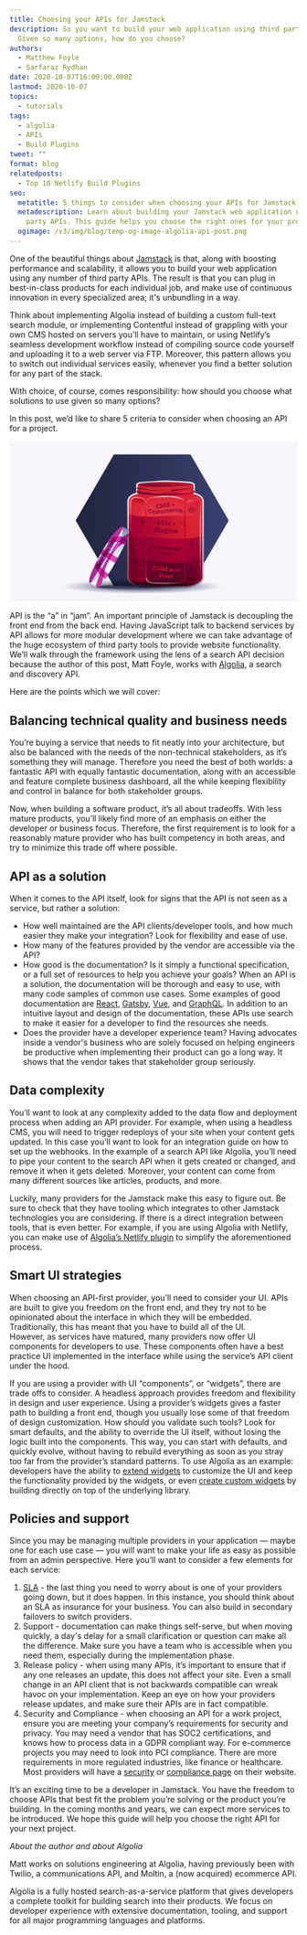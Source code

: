 ```yaml
---
title: Choosing your APIs for Jamstack
description: So you want to build your web application using third party APIs.
  Given so many options, how do you choose?
authors:
  - Matthew Foyle
  - Sarfaraz Rydhan
date: 2020-10-07T16:00:00.000Z
lastmod: 2020-10-07
topics:
  - tutorials
tags:
  - algolia
  - APIs
  - Build Plugins
tweet: ""
format: blog
relatedposts:
  - Top 10 Netlify Build Plugins
seo:
  metatitle: 5 things to consider when choosing your APIs for Jamstack
  metadescription: Learn about building your Jamstack web application using third
    party APIs. This guide helps you choose the right ones for your project.
  ogimage: /v3/img/blog/temp-og-image-algolia-api-post.png
---
```

One of the beautiful things about [Jamstack](https://www.netlify.com/jamstack/) is that, along with boosting performance and scalability, it allows you to build your web application using any number of third party APIs. The result is that you can plug in best-in-class products for each individual job, and make use of continuous innovation in every specialized area; it's unbundling in a way.

Think about implementing Algolia instead of building a custom full-text search module, or implementing Contentful instead of grappling with your own CMS hosted on servers you’ll have to maintain, or using Netlify’s seamless development workflow instead of compiling source code yourself and uploading it to a web server via FTP. Moreover, this pattern allows you to switch out individual services easily, whenever you find a better solution for any part of the stack.

With choice, of course, comes responsibility: how should you choose what solutions to use given so many options?

In this post, we’d like to share 5 criteria to consider when choosing an API for a project.

![jamstack stack layers visualized image](/v3/img/blog/jam.jpg)

API is the “a” in “jam”. An important principle of Jamstack is decoupling the front end from the back end. Having JavaScript talk to backend services by API allows for more modular development where we can take advantage of the huge ecosystem of third party tools to provide website functionality. We’ll walk through the framework using the lens of a search API decision because the author of this post, Matt Foyle, works with [Algolia](https://www.algolia.com/), a search and discovery API.

Here are the points which we will cover:

## Balancing technical quality and business needs

You’re buying a service that needs to fit neatly into your architecture, but also be balanced with the needs of the non-technical stakeholders, as it’s something they will manage. Therefore you need the best of both worlds: a fantastic API with equally fantastic documentation, along with an accessible and feature complete business dashboard, all the while keeping flexibility and control in balance for both stakeholder groups.

Now, when building a software product, it’s all about tradeoffs. With less mature products, you’ll likely find more of an emphasis on either the developer or business focus. Therefore, the first requirement is to look for a reasonably mature provider who has built competency in both areas, and try to minimize this trade off where possible.

## API as a solution

When it comes to the API itself, look for signs that the API is not seen as a service, but rather a solution:

* How well maintained are the API clients/developer tools, and how much easier they make your integration? Look for flexibility and ease of use.
* How many of the features provided by the vendor are accessible via the API?
* How good is the documentation? Is it simply a functional specification, or a full set of resources to help you achieve your goals? When an API is a solution, the documentation will be thorough and easy to use, with many code samples of common use cases. Some examples of good documentation are [React](https://reactjs.org/docs/getting-started.html), [Gatsby](https://www.gatsbyjs.com/docs/), [Vue](https://vuejs.org/v2/guide/), and [GraphQL](https://graphql.org/learn/). In addition to an intuitive layout and design of the documentation, these APIs use search to make it easier for a developer to find the resources she needs.
* Does the provider have a developer experience team? Having advocates inside a vendor's business who are solely focused on helping engineers be productive when implementing their product can go a long way. It shows that the vendor takes that stakeholder group seriously.

## Data complexity

You’ll want to look at any complexity added to the data flow and deployment process when adding an API provider. For example, when using a headless CMS, you will need to trigger redeploys of your site when your content gets updated. In this case you’ll want to look for an integration guide on how to set up the webhooks. In the example of a search API like Algolia, you’ll need to pipe your content to the search API when it gets created or changed, and remove it when it gets deleted. Moreover, your content can come from many different sources like articles, products, and more.

Luckily, many providers for the Jamstack make this easy to figure out. Be sure to check that they have tooling which integrates to other Jamstack technologies you are considering. If there is a direct integration between tools, that is even better. For example, if you are using Algolia with Netlify, you can make use of [Algolia’s Netlify plugin](https://crawler.algolia.com/admin/netlify) to simplify the aforementioned process.

## Smart UI strategies

When choosing an API-first provider, you’ll need to consider your UI. APIs are built to give you freedom on the front end, and they try not to be opinionated about the interface in which they will be embedded. Traditionally, this has meant that you have to build all of the UI.\
However, as services have matured, many providers now offer UI components for developers to use. These components often have a best practice UI implemented in the interface while using the service’s API client under the hood.

If you are using a provider with UI “components”, or “widgets”, there are trade offs to consider. A headless approach provides freedom and flexibility in design and user experience. Using a provider’s widgets gives a faster path to building a front end, though you usually lose some of that freedom of design customization. How should you validate such tools? Look for smart defaults, and the ability to override the UI itself, without losing the logic built into the components. This way, you can start with defaults, and quickly evolve, without having to rebuild everything as soon as you stray too far from the provider’s standard patterns. To use Algolia as an example: developers have the ability to [extend widgets](https://www.algolia.com/doc/guides/building-search-ui/widgets/customize-an-existing-widget/js/#customize-the-complete-ui-of-the-widgets) to customize the UI and keep the functionality provided by the widgets, or even [create custom widgets](https://www.algolia.com/doc/guides/building-search-ui/widgets/create-your-own-widgets/js/) by building directly on top of the underlying library.

## Policies and support

Since you may be managing multiple providers in your application — maybe one for each use case — you will want to make your life as easy as possible from an admin perspective. Here you’ll want to consider a few elements for each service:

1. [SLA](https://blog.algolia.com/for-slas-theres-no-such-thing-as-100-uptime-only-100-transparency/) - the last thing you need to worry about is one of your providers going down, but it does happen. In this instance, you should think about an SLA as insurance for your business. You can also build in secondary failovers to switch providers.
2. Support - documentation can make things self-serve, but when moving quickly, a day's delay for a small clarification or question can make all the difference. Make sure you have a team who is accessible when you need them, especially during the implementation phase.
3. Release policy - when using many APIs, it’s important to ensure that if any one releases an update, this does not affect your site. Even a small change in an API client that is not backwards compatible can wreak havoc on your implementation. Keep an eye on how your providers release updates, and make sure their APIs are in fact compatible.
4. Security and Compliance - when choosing an API for a work project, ensure you are meeting your company’s requirements for security and privacy. You may need a vendor that has SOC2 certifications, and knows how to process data in a GDPR compliant way. For e-commerce projects you may need to look into PCI compliance. There are more requirements in more regulated industries, like finance or healthcare. Most providers will have a [security](https://www.netlify.com/security/) or [compliance page](https://www.algolia.com/solutions/security/) on their website.

It’s an exciting time to be a developer in Jamstack. You have the freedom to choose APIs that best fit the problem you’re solving or the product you’re building. In the coming months and years, we can expect more services to be introduced. We hope this guide will help you choose the right API for your next project.

*About the author and about Algolia*

Matt works on solutions engineering at Algolia, having previously been with Twilio, a communications API, and Moltin, a (now acquired) ecommerce API.

Algolia is a fully hosted search-as-a-service platform that gives developers a complete toolkit for building search into their products. We focus on developer experience with extensive documentation, tooling, and support for all major programming languages and platforms.

